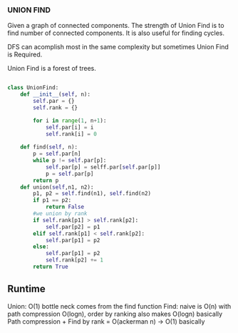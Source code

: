 ### UNION FIND

Given a graph of connected components. The strength of Union Find is to find number of connected components.
It is also useful for finding cycles.

DFS can acomplish most in the same complexity but sometimes Union Find is Required.

Union Find is a forest of trees.

```python

class UnionFind:
    def __init__(self, n):
        self.par = {}
        self.rank = {}

        for i in range(1, n+1):
            self.par[i] = i
            self.rank[i] = 0
        
    def find(self, n):
        p = self.par[n]
        while p != self.par[p]:
            self.par[p] = selff.par[self.par[p]]
            p = self.par[p]
        return p
    def union(self,n1, n2):
        p1, p2 = self.find(n1), self.find(n2)
        if p1 == p2:
            return False
        #we union by rank
        if self.rank[p1] > self.rank[p2]:
            self.par[p2] = p1
        elif self.rank[p1] < self.rank[p2]:
            self.par[p1] = p2
        else:
            self.par[p1] = p2
            self.rank[p2] += 1
        return True
```

## Runtime

Union: O(1)
bottle neck comes from the find function
Find: naive is O(n) with path compression O(logn), order by ranking also makes O(logn) basically
Path compression + Find by rank = O(ackerman n) -> O(1) basically